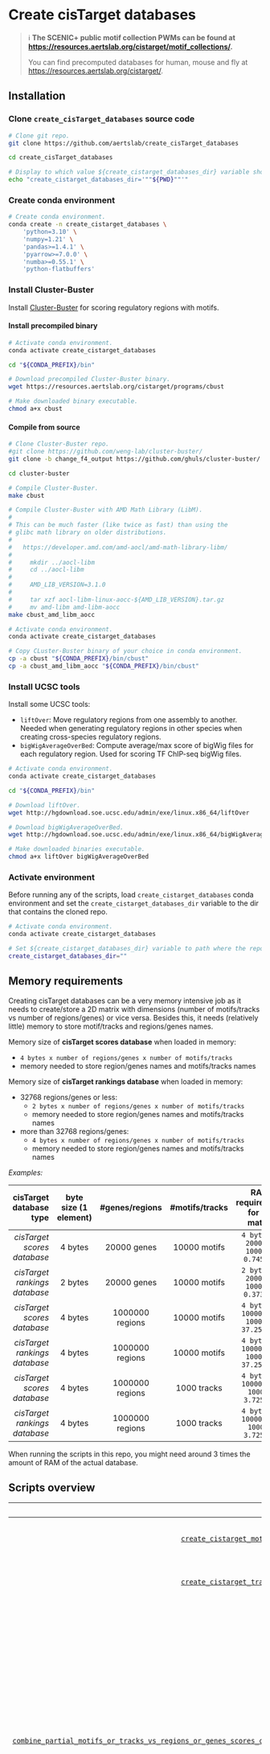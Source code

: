 # Create cisTarget databases

> :information_source: **The SCENIC+ public motif collection PWMs can be found at https://resources.aertslab.org/cistarget/motif_collections/.**
>
> You can find precomputed databases for human, mouse and fly at https://resources.aertslab.org/cistarget/.


## Installation


### Clone `create_cisTarget_databases` source code

```bash
# Clone git repo.
git clone https://github.com/aertslab/create_cisTarget_databases

cd create_cisTarget_databases

# Display to which value ${create_cistarget_databases_dir} variable should be set.
echo "create_cistarget_databases_dir='""${PWD}""'"
```


### Create conda environment

```bash
# Create conda environment.
conda create -n create_cistarget_databases \
    'python=3.10' \
    'numpy=1.21' \
    'pandas>=1.4.1' \
    'pyarrow>=7.0.0' \
    'numba>=0.55.1' \
    'python-flatbuffers'
```

### Install Cluster-Buster

Install [Cluster-Buster](https://github.com/ghuls/cluster-buster/) for scoring regulatory regions with motifs.

#### Install precompiled binary

```bash
# Activate conda environment.
conda activate create_cistarget_databases

cd "${CONDA_PREFIX}/bin"

# Download precompiled Cluster-Buster binary.
wget https://resources.aertslab.org/cistarget/programs/cbust

# Make downloaded binary executable.
chmod a+x cbust
```

#### Compile from source

```bash
# Clone Cluster-Buster repo.
#git clone https://github.com/weng-lab/cluster-buster/
git clone -b change_f4_output https://github.com/ghuls/cluster-buster/

cd cluster-buster

# Compile Cluster-Buster.
make cbust

# Compile Cluster-Buster with AMD Math Library (LibM).
#
# This can be much faster (like twice as fast) than using the
# glibc math library on older distributions.
#
#   https://developer.amd.com/amd-aocl/amd-math-library-libm/
#
#     mkdir ../aocl-libm
#     cd ../aocl-libm
#
#     AMD_LIB_VERSION=3.1.0
#
#     tar xzf aocl-libm-linux-aocc-${AMD_LIB_VERSION}.tar.gz
#     mv amd-libm amd-libm-aocc
make cbust_amd_libm_aocc

# Activate conda environment.
conda activate create_cistarget_databases

# Copy CLuster-Buster binary of your choice in conda environment.
cp -a cbust "${CONDA_PREFIX}/bin/cbust"
cp -a cbust_amd_libm_aocc "${CONDA_PREFIX}/bin/cbust"
```


### Install UCSC tools

Install some UCSC tools:
  - `liftOver`: Move regulatory regions from one assembly to another. Needed when generating regulatory regions in
    other species when creating cross-species regulatory regions.
  - `bigWigAverageOverBed`: Compute average/max score of bigWig files for each regulatory region. Used for scoring TF
    ChIP-seq bigWig files.

```bash
# Activate conda environment.
conda activate create_cistarget_databases

cd "${CONDA_PREFIX}/bin"

# Download liftOver.
wget http://hgdownload.soe.ucsc.edu/admin/exe/linux.x86_64/liftOver

# Download bigWigAverageOverBed.
wget http://hgdownload.soe.ucsc.edu/admin/exe/linux.x86_64/bigWigAverageOverBed

# Make downloaded binaries executable.
chmod a+x liftOver bigWigAverageOverBed
```


### Activate environment

Before running any of the scripts, load `create_cistarget_databases` conda environment
and set the `create_cistarget_databases_dir` variable to the dir that contains the cloned repo.

```bash
# Activate conda environment.
conda activate create_cistarget_databases

# Set ${create_cistarget_databases_dir} variable to path where the repo was cloned to.
create_cistarget_databases_dir=""
```


## Memory requirements

Creating cisTarget databases can be a very memory intensive job as it needs to create/store a 2D matrix with dimensions
(number of motifs/tracks vs number of regions/genes) or vice versa. Besides this, it needs (relatively little) memory
to store motif/tracks and regions/genes names.

Memory size of **cisTarget scores database** when loaded in memory:
  - `4 bytes x number of regions/genes x number of motifs/tracks`
  -  memory needed to store region/genes names and motifs/tracks names

Memory size of **cisTarget rankings database** when loaded in memory:
  - 32768 regions/genes or less:
      - `2 bytes x number of regions/genes x number of motifs/tracks`
      - memory needed to store region/genes names and motifs/tracks names
  - more than 32768 regions/genes:
      - `4 bytes x number of regions/genes x number of motifs/tracks`
      -  memory needed to store region/genes names and motifs/tracks names

*Examples:*

| cisTarget database type | byte size (1 element) | #genes/regions | #motifs/tracks | RAM requirement for 2D matrix |
| ---: | :---: | :---: | :---: | :---: |
| *cisTarget scores database*   | 4 bytes | 20000 genes     | 10000 motifs | `4 bytes x 20000 x 10000 = 0.745 GB` |
| *cisTarget rankings database* | 2 bytes | 20000 genes     | 10000 motifs | `2 bytes x 20000 x 10000 = 0.373 GB` |
| *cisTarget scores database*   | 4 bytes | 1000000 regions | 10000 motifs | `4 bytes x 1000000 x 10000 = 37.253 GB` |
| *cisTarget rankings database* | 4 bytes | 1000000 regions | 10000 motifs | `4 bytes x 1000000 x 10000 = 37.253 GB` |
| *cisTarget scores database*   | 4 bytes | 1000000 regions | 1000 tracks  | `4 bytes x 1000000 x 1000 = 3.725 GB` |
| *cisTarget rankings database* | 4 bytes | 1000000 regions | 1000 tracks  | `4 bytes x 1000000 x 1000 = 3.725 GB` |


When running the scripts in this repo, you might need around 3 times the amount of RAM of the actual database.



## Scripts overview

|                                                                                                                                                                   script | description                                                                                                                                                                                                                                                |
|-------------------------------------------------------------------------------------------------------------------------------------------------------------------------:|------------------------------------------------------------------------------------------------------------------------------------------------------------------------------------------------------------------------------------------------------------|
|                                                                                             [`create_cistarget_motif_databases.py`](#create_cistarget_motif_databasespy) | Create cisTarget motif databases.                                                                                                                                                                                                                          |
|                                                                                             [`create_cistarget_track_databases.py`](#create_cistarget_track_databasespy) | Create cisTarget track databases.                                                                                                                                                                                                                          |
|           [`combine_partial_motifs_or_tracks_vs_regions_or_genes_scores_cistarget_dbs.py`](#combine_partial_motifs_or_tracks_vs_regions_or_genes_scores_cistarget_dbspy) | Combine partial cisTarget motifs or tracks vs regions or genes scores databases to: **1)** a complete cisTarget motifs or tracks regions or genes scores database and **2)** a complete cisTarget regions or genes vs motifs or tracks scores database.    |
|           [`combine_partial_regions_or_genes_vs_motifs_or_tracks_scores_cistarget_dbs.py`](#combine_partial_regions_or_genes_vs_motifs_or_tracks_scores_cistarget_dbspy) | Combine partial cisTarget regions or genes vs motifs or tracks scores databases to: **1)** a complete cisTarget regions or genes vs motifs or tracks scores database and **2)** a complete cisTarget motifs or tracks vs regions or genes scores database. |
| [`convert_motifs_or_tracks_vs_ regions_or_genes_scores_to_ rankings_cistarget_dbs.py`](#convert_motifs_or_tracks_vs_regions_or_genes_scores_to_rankings_cistarget_dbspy) | Convert cisTarget motifs or tracks vs regions or genes scores database to cisTarget rankings database.                                                                                                                                                     |
|                                                                               [`create_cross_species_motifs_rankings_db.py`](#create_cross_species_motifs_rankings_dbpy) | Create cisTarget cross-species motifs rankings databases.                                                                                                                                                                                                  |


### Usage


#### create_cistarget_motif_databases.py

```bash
❯ ${create_cistarget_databases_dir}/create_cistarget_motif_databases.py --help
usage: create_cistarget_motif_databases.py [-h] -f FASTA_FILENAME [-F ORIGINAL_SPECIES_FASTA_FILENAME]
                                           -M MOTIFS_DIR -m MOTIFS_LIST_FILENAME
                                           [-5 MOTIF_MD5_TO_MOTIF_ID_FILENAME] -o DB_PREFIX
                                           [-c CLUSTER_BUSTER_PATH] [-t NBR_THREADS]
                                           [-p CURRENT_PART NBR_TOTAL_PARTS]
                                           [-g EXTRACT_GENE_ID_FROM_REGION_ID_REGEX_REPLACE]
                                           [-b BG_PADDING] [--min MIN_NBR_MOTIFS] [--max MAX_NBR_MOTIFS]
                                           [-l] [-s SEED] [-r SSH_COMMAND]

Create cisTarget motif databases.

options:
  -h, --help            show this help message and exit
  -f FASTA_FILENAME, --fasta FASTA_FILENAME
                        FASTA filename which contains the regions/genes to score with Cluster-Buster for
                        each motif. When creating a cisTarget species database from regions/genes lifted
                        over from a different species, provide the original FASTA file for that species
                        to -F.
  -F ORIGINAL_SPECIES_FASTA_FILENAME, --fasta-original-species ORIGINAL_SPECIES_FASTA_FILENAME
                        FASTA filename which contains all the regions/genes of the original species. The
                        fasta file provided to -f can contain less regions (not all regions could be
                        lifted over) than the one provided to -F, but to create a cisTarget cross-
                        species database later, all individual cisTarget species databases need to
                        contain the same amount of regions/genes.
  -M MOTIFS_DIR, --motifs_dir MOTIFS_DIR
                        Path to directory with Cluster-Buster motifs.
  -m MOTIFS_LIST_FILENAME, --motifs MOTIFS_LIST_FILENAME
                        Filename with list of motif IDs or motif MD5 names to be scored from directory
                        specified by "--motifs_dir".
  -5 MOTIF_MD5_TO_MOTIF_ID_FILENAME, --md5 MOTIF_MD5_TO_MOTIF_ID_FILENAME
                        Filename with motif MD5 to motif ID mappings to map Cluster-Buster motif MD5
                        filenames to motif IDs.
  -o DB_PREFIX, --output DB_PREFIX
                        Feather database prefix output filename.
  -c CLUSTER_BUSTER_PATH, --cbust CLUSTER_BUSTER_PATH
                        Path to Cluster-Buster (https://github.com/weng-lab/cluster-buster/). Default:
                        "cbust".
  -t NBR_THREADS, --threads NBR_THREADS
                        Number of threads to use when scoring motifs. Default: 1.
  -p CURRENT_PART NBR_TOTAL_PARTS, --partial CURRENT_PART NBR_TOTAL_PARTS
                        Divide the motif list in a number of total parts (of similar size) and score
                        only the part defined by current_part. This allows creating partial databases on
                        machines which do not have enough RAM to score all motifs in one iteration. This
                        will only create a partial regions/genes vs motifs scoring database ({db_prefix}
                        .part_000{current_part}_of_000{nbr_total_parts}.regions_vs_motifs.scores.feather
                        or {db_prefix}.part_000{current_part}_of_000{nbr_total_parts}.genes_vs_motifs.sc
                        ores.feather).
  -g EXTRACT_GENE_ID_FROM_REGION_ID_REGEX_REPLACE, --genes EXTRACT_GENE_ID_FROM_REGION_ID_REGEX_REPLACE
                        Take top CRM score for a gene by taking the maximum CRM score of multiple
                        regions for that gene. Define a regex which will remove the non-gene part of the
                        region ID, so only the gene ID remains. Examples: "gene_id#some_number":
                        "#[0-9]+$" or "region_id@@gene_id": "^.+@@".
  -b BG_PADDING, --bgpadding BG_PADDING
                        Background padding in bp that was added for each sequence in FASTA file.
                        Default: 0.
  --min MIN_NBR_MOTIFS  Minimum number of motifs needed per Cluster-Buster motif file to be considered
                        for scoring (filters motifs list). Default: 1.
  --max MAX_NBR_MOTIFS  Maximum number of motifs needed per Cluster-Buster motif file to be considered
                        for scoring (filters motifs list). Default: None.
  -l, --mask            Consider masked (lowercase) nucleotides as Ns.
  -s SEED, --seed SEED  Random seed used for breaking ties when creating rankings for a range of tied
                        scores. When setting this seed to a specific value and running this script with
                        the same input, will result in the same rankings databases as output.
  -r SSH_COMMAND, --ssh SSH_COMMAND
                        If defined, run Cluster-Buster over ssh by running the provided command to make
                        the connection before running Cluster-Buster itself. Example: 'ssh -o
                        ControlMaster=auto -o ControlPath=/tmp/ssh-control-path-%l-%h-%p-%r -o
                        ControlPersist=600 <hostname>'
```


#### create_cistarget_track_databases.py

```bash
❯ ${create_cistarget_databases_dir}/create_cistarget_track_databases.py --help
usage: create_cistarget_track_databases.py [-h] -b BED_FILENAME -T TRACKS_DIR -d TRACKS_LIST_FILENAME
                                           -o DB_PREFIX [-a BIGWIG_AVERAGE_OVER_BED_PATH]
                                           [-t NBR_THREADS] [-p CURRENT_PART NBR_TOTAL_PARTS]
                                           [-g EXTRACT_GENE_ID_FROM_REGION_ID_REGEX_REPLACE] [-s SEED]
                                           [-r SSH_COMMAND]

Create cisTarget track databases.

options:
  -h, --help            show this help message and exit
  -b BED_FILENAME, --bed BED_FILENAME
                        BED filename which contains the regions/genes to score with
                        bigWigAverageOverBed for each bigwig track (ChIP-seq) files.
  -T TRACKS_DIR, --tracks_dir TRACKS_DIR
                        Path to directory with bigwig track (ChIP-seq) files.
  -d TRACKS_LIST_FILENAME, --tracks TRACKS_LIST_FILENAME
                        Filename with list of track IDs to be scored from directory specified by "--
                        tracks_dir".
  -o DB_PREFIX, --output DB_PREFIX
                        Feather database prefix output filename.
  -a BIGWIG_AVERAGE_OVER_BED_PATH, --bwaob BIGWIG_AVERAGE_OVER_BED_PATH
                        Path to bigWigAverageOverBed
                        (http://hgdownload.soe.ucsc.edu/admin/exe/linux.x86_64/bigWigAverageOverBed).
                        Default: "bigWigAverageOverBed".
  -t NBR_THREADS, --threads NBR_THREADS
                        Number of threads to use when scoring tracks. Default: 1.
  -p CURRENT_PART NBR_TOTAL_PARTS, --partial CURRENT_PART NBR_TOTAL_PARTS
                        Divide the tracks list in a number of total parts (of similar size) and score
                        only the part defined by current_part. This allows creating partial databases
                        on machines which do not have enough RAM to score all tracks in one iteration.
                        This will only create a partial regions/genes vs tracks scoring database ({db_p
                        refix}.part_000{current_part}_of_000{nbr_total_parts}.regions_vs_tracks.scores.
                        feather or {db_prefix}.part_000{current_part}_of_000{nbr_total_parts}.genes_vs_
                        tracks.scores.feather).
  -g EXTRACT_GENE_ID_FROM_REGION_ID_REGEX_REPLACE, --genes EXTRACT_GENE_ID_FROM_REGION_ID_REGEX_REPLACE
                        Take top score for a gene by taking the maximum score of multiple regions for
                        that gene. Define a regex which will remove the non-gene part of the region ID,
                        so only the gene ID remains. Examples: "gene_id#some_number": "#[0-9]+$" or
                        "region_id@@gene_id": "^.+@@".
  -s SEED, --seed SEED  Random seed used for breaking ties when creating rankings for a range of tied
                        scores. When setting this seed to a specific value and running this script with
                        the same input, will result in the same rankings databases as output.
  -r SSH_COMMAND, --ssh SSH_COMMAND
                        If defined, run bigWigAverageOverBed over ssh by running the provided command
                        to make the connection before running bigWigAverageOverBed itself. Example:
                        'ssh -o ControlMaster=auto -o ControlPath=/tmp/ssh-control-path-%l-%h-%p-%r -o
                        ControlPersist=600 <hostname>'
```


#### combine_partial_motifs_or_tracks_vs_regions_or_genes_scores_cistarget_dbs.py

```bash
❯ ${create_cistarget_databases_dir}/combine_partial_motifs_or_tracks_vs_regions_or_genes_scores_cistarget_dbs.py --help
usage: combine_partial_motifs_or_tracks_vs_regions_or_genes_scores_cistarget_dbs.py
       [-h] -i INPUT -o OUTPUT_DIR

Combine partial cisTarget motifs or tracks vs regions or genes scores databases to: 1) a complete
cisTarget motifs or tracks vs regions or genes scores database and2) a complete cisTarget regions or
genes vs motifs or tracks scores database.

options:
  -h, --help            show this help message and exit
  -i INPUT, --input INPUT
                        Input directory or database prefix with partial cisTarget motif or track vs
                        regions or genes scores database Feather files.
  -o OUTPUT_DIR, --output OUTPUT_DIR
                        Output directory to which the 1) complete cisTarget motifs or tracks vs
                        regions or genes scores database Feather files and 2) complete cisTarget
                        regions or genes vs motif or track scores database Feather files will be
                        written.
```

#### combine_partial_regions_or_genes_vs_motifs_or_tracks_scores_cistarget_dbs.py

```bash
❯ ${create_cistarget_databases_dir}/combine_partial_regions_or_genes_vs_motifs_or_tracks_scores_cistarget_dbs.py --help
usage: combine_partial_regions_or_genes_vs_motifs_or_tracks_scores_cistarget_dbs.py
       [-h] -i INPUT -o OUTPUT_DIR

Combine partial cisTarget regions or genes vs motifs or tracks scores databases to: 1) a complete
cisTarget regions or genes vs motifs or tracks scores database and 2) a complete cisTarget motifs or
tracks vs regions or genes scores database.

options:
  -h, --help            show this help message and exit
  -i INPUT, --input INPUT
                        Input directory or database prefix with partial cisTarget regions or genes vs
                        motif or track scores database Feather files.
  -o OUTPUT_DIR, --output OUTPUT_DIR
                        Output directory to which the 1) complete cisTarget regions or genes vs motif
                        or track scores database Feather files and 2) complete cisTarget motifs or
                        tracks vs regions or genes scores database Feather files will be written.
```


#### convert_motifs_or_tracks_vs_regions_or_genes_scores_to_rankings_cistarget_dbs.py

```bash
❯ ${create_cistarget_databases_dir}/convert_motifs_or_tracks_vs_regions_or_genes_scores_to_rankings_cistarget_dbs.py --help
usage: convert_motifs_or_tracks_vs_regions_or_genes_scores_to_rankings_cistarget_dbs.py
       [-h] -i CT_SCORES_DB_MOTIFS_OR_TRACKS_VS_REGIONS_OR_GENES_FILENAME [-s SEED]

Convert cisTarget motifs or tracks vs regions or genes scores database to cisTarget rankings
database.

optional arguments:
  -h, --help            show this help message and exit
  -i CT_SCORES_DB_MOTIFS_OR_TRACKS_VS_REGIONS_OR_GENES_FILENAME, --db CT_SCORES_DB_MOTIFS_OR_TRACKS_VS_REGIONS_OR_GENES_FILENAME
                        cisTarget motifs or tracks vs regions or genes scores database filename.
                        The cisTarget rankings database Feather file will be written to the same
                        directory.
  -s SEED, --seed SEED  Random seed used for breaking ties when creating rankings for a range of tied
                        scores. When setting this seed to a specific value and running this script with
                        the same input, will result in the same cisTarget rankings databases as output.

```


#### create_cross_species_motifs_rankings_db.py

```bash
❯ ${create_cistarget_databases_dir}/create_cross_species_motifs_rankings_db.py -h
usage: create_cross_species_motifs_rankings_db.py [-h] -i INPUT -o OUTPUT_DIR

Create cisTarget cross-species motifs rankings databases.

optional arguments:
  -h, --help            show this help message and exit
  -i INPUT, --input INPUT
                        Input directory or database prefix with cisTarget motifs vs regions or genes
                        rankings databases per species.
  -o OUTPUT_DIR, --output OUTPUT_DIR
                        Output directory to which the cisTarget cross-species motifs rankings database
                        files will be written.
```



# Creating cisTarget databases: details

To create cisTarget databases:
  - FASTA file with regulatory regions:
      - gene-based
      - region-based
  - motifs or TF ChIP-seq tracks:
      - motifs: in Cluster-Buster format
      - tracks: bigWig files of TF ChIP-seq data


## Creating cisTarget motif databases

cisTarget motif databases can be created in 2 ways:
  - [Score all motifs at once and create rankings](#score-all-motifs-at-once-and-create-rankings)
  - [Score motifs in different parts and generate rankings in a separate step](#score-motifs-in-different-parts-and-generate-rankings-in-a-separate-step)


### Score all motifs at once and create rankings

Create cisTarget motif databases:
  - [`create_cistarget_motif_databases.py`](#create_cistarget_motif_databasespy)
      - for each motif score all regulatory regions and create a cisTarget motifs vs regions/genes scores db:
          - `*.motifs_vs_regions.scores.feather`
          - `*.motifs_vs_genes.scores.feather`
      - transpose cisTarget motifs vs regions/genes scores db to cisTarget regions/genes vs motifs scores db:
          - `*.regions_vs_motifs.scores.feather`
          - `*.genes_vs_motifs.scores.feather`
      - creating a ranking for each regulatory region per motif based on the CRM score of the motif for that region and
        create a cisTarget motifs vs regions/genes rankings db:
          - `*.motifs_vs_regions.rankings.feather`
          - `*.motifs_vs_genes.rankings.feather`
      - transpose cisTarget motifs vs regions/genes rankings db to cisTarget regions/genes vs motifs rankings db:
          - `*.regions_vs_motifs.rankings.feather`
          - `*.genes_vs_motifs.rankings.feather`


```bash
# FASTA file with sequences per region IDs / gene IDs.
fasta_filename=
# Directory with motifs in Cluster-Buster format.
motifs_dir=
# File with motif IDs (base name of motif file in ${motifs_dir}).
motifs_list_filename=
# cisTarget motif database output prefix.
db_prefix=

nbr_threads=22


"${create_cistarget_databases_dir}/create_cistarget_motif_databases.py" \
    -f "${fasta_filename}" \
    -M "${motifs_dir}" \
    -m "${motifs_list_filename}" \
    -o "${db_prefix}" \
    -t "${nbr_threads}"
```


### Score all tracks at once and create rankings

Create cisTarget tracks databases:
  - [`create_cistarget_track_databases.py`](#create_cistarget_track_databasespy)
      - for each track score all regulatory regions and create a cisTarget tracks vs regions/genes scores db:
          - `*.tracks_vs_regions.scores.feather`
          - `*.tracks_vs_genes.scores.feather`
      - transpose cisTarget track vs regions/genes scores db to cisTarget regions/genes vs tracks scores db:
          - `*.regions_vs_tracks.scores.feather`
          - `*.genes_vs_tracks.scores.feather`
      - creating a ranking for each regulatory region per motif based on the track score of the track for that region
        and create a cisTarget track vs regions/genes rankings db:
          - `*.tracks_vs_regions.rankings.feather`
          - `*.tracks_vs_genes.rankings.feather`
      - transpose cisTarget tracks vs regions/genes rankings db to cisTarget regions/genes vs tracks rankings db:
          - `*.regions_vs_tracks.rankings.feather`
          - `*.genes_vs_tracks.rankings.feather`


```bash
# BED file with regions to score.
regions_bed_filename=
# Directory with bigWig tracks of TF-ChIP-seq data.
tracks_dir=
# File with track IDs (base names of bigWig files in ${tracks_dir}).
tracks_list_filename=
# cisTarget track database output prefix.
db_prefix=

nbr_threads=22


"${create_cistarget_databases_dir}/create_cistarget_track_databases.py" \
    -b "${regions_bed_filename}" \
    -T "${tracks_dir}" \
    -d "${tracks_list_filename}" \
    -o "${db_prefix}" \
    -t "${nbr_threads}"
```



### Score motifs in different parts and generate rankings in a separate step

Create cisTarget motif databases:
  1) [`create_cistarget_motif_databases.py`](#create_cistarget_motif_databasespy):
      - score the whole list of motifs in several parts by running `create_cistarget_motif_databases.py` with the
        `-p ${current_part} ${nbr_total_parts}`  option with `${current_part}` set from `1` to `${nbr_total_parts}`.
        Each run will create motif scores (for the current subset of motifs) for all regulatory regions and create a partial
        cisTarget motifs vs regions/genes scores db:
          - `*.part_${current_part}_of_${nbr_total_parts}.motifs_vs_regions.scores.feather`
          - `*.part_${current_part}_of_${nbr_total_parts}.motifs_vs_genes.scores.feather`
  2) [`combine_partial_motifs_or_tracks_vs_regions_or_genes_scores_cistarget_dbs.py`](#combine_partial_motifs_or_tracks_vs_regions_or_genes_scores_cistarget_dbspy):
      - Combine partial cisTarget motifs vs regions/genes scores db to:
          - a complete cisTarget motifs vs regions/genes scores database:
              - `*.motifs_vs_regions.scores.feather`
              - `*.motifs_vs_genes.scores.feather`
          - a complete cisTarget regions/genes vs motifs scores database:
              - `*.regions_vs_motifs.scores.feather`
              - `*.genes_vs_motifs.scores.feather`
          - partial cisTarget scores databases can be deleted afterwards.
  3) [`convert_motifs_or_tracks_vs_regions_or_genes_scores_to_rankings_cistarget_dbs.py`](#convert_motifs_or_tracks_vs_regions_or_genes_scores_to_rankings_cistarget_dbspy)
      - creating a ranking for each regulatory region per motif based on the CRM score of the motif for that region and
        create a cisTarget motifs vs regions/genes rankings db:
          - `*.motifs_vs_regions.rankings.feather`
          - `*.motifs_vs_genes.rankings.feather`
      - transpose cisTarget motifs vs regions/genes rankings db to cisTarget regions/genes vs motifs rankings db:
          - `*.regions_vs_motifs.rankings.feather`
          - `*.genes_vs_motifs.rankings.feather`


#### Step 1

Using `-p` or `--partial` of [`create_cistarget_motif_databases.py` (help)](#create_cistarget_motif_databasespy) will
divide the motif list in a number of total parts (`${nbr_total_parts}`) (of similar size) and score only the part
defined by`${current_part}`.

This allows creating partial databases on machines which do not have enough RAM to score all motifs in one iteration
and/or running the motif scoring on multiple nodes (where each node runs the motif scoring with a different value for
`${current_part}`) in parallel. This is quite useful if the number of region/genes is quite high.

This will only create a partial cisTarget motifs vs regions/genes scores database files:
   - `${output_db_prefix}.part_0*${current_part}_of_0*${nbr_total_parts}.motifs_vs_regions.scores.feather`
   - `${output_db_prefix}.part_0*${current_part}_of_0*${nbr_total_parts}.motifs_vs_genes.scores.feather`


```bash
# FASTA file with sequences per region IDs / gene IDs.
fasta_filename=
# Directory with motifs in Cluster-Buster format.
motifs_dir=
# File with motif IDs (base name of motif file in ${motifs_dir}).
motifs_list_filename=
# cisTarget motif database output prefix.
db_prefix=

nbr_threads=22
nbr_parts=10

# Create a partial directory, so partial cisTarget database files can be deleted easily afterwards.
mkdir partial

# Each invocation of the for loop (with different ${current_part}) can also be submitted to a different node to speedup
# the motif scoring.

for current_part in $(seq 1 ${nbr_total_parts}) ; do
    "${create_cistarget_databases_dir}/create_cistarget_motif_databases.py" \
         -f "${fasta_filename}" \
         -M "${motifs_dir}" \
         -m "${motifs_list_filename}" \
         -p "${current_part}" "${nbr_total_parts}" \
         -o "partial/${db_prefix}" \
         -t "${nbr_threads}"
done
```


When creating cross-species databases, motif scoring should be done with regulatory regions after liftover
(`fasta_filename`), while the original regulatory regions fasta file (`original_species_fasta_filename`) should also be
provided. The latter is only used to make sure that all regions/genes of the original regulatory regions are in the
generated cisTarget database as some regions might get lost after liftover. cisTarget motif score databases need to be
generated for each species of interest.

```bash
# FASTA file with sequences per region IDs / gene IDs.
fasta_filename=
# FASTA file with sequences per region IDs / gene IDs of the original species.
original_species_fasta_filename=
# Directory with motifs in Cluster-Buster format.
motifs_dir=
# File with motif IDs (base name of motif file in ${motifs_dir}).
motifs_list_filename=
# cisTarget motif database output prefix.
db_prefix=

nbr_threads=22


"${create_cistarget_databases_dir}/create_cistarget_motif_databases.py" \
    -f "${fasta_filename}" \
    -F "${original_species_fasta_filename}" \
    -M "${motifs_dir}" \
    -m "${motifs_list_filename}" \
    -o "${db_prefix}" \
    -t "${nbr_threads}"
```

#### Step 2

> *See [Memory requirements](#memory-requirements) to
have a rough guess about the amount of memory needed in case you have problems running this step.*


When all partial cisTarget regions/genes vs motifs scores database files are created:
  - `${db_prefix}.part_0*of_0*${nbr_total_parts}.motifs_vs_regions.scores.feather`
  - `${db_prefix}.part_0*_of_0*${nbr_total_parts}.motifs_vs_genes.scores.feather`

they can be combined with
[`combine_partial_motifs_or_tracks_vs_regions_or_genes_scores_cistarget_dbs.py` (help)](#combine_partial_rmotifs_or_tracks_vs_regions_or_genes_scores_cistarget_dbspy)
to:
  - a complete cisTarget regions/genes vs motifs scores database:
      - `*.motifs_vs_regions.scores.feather`
      - `*.motifs_vs_genes.scores.feather`
  - a complete cisTarget motifs vs regions/genes scores database:
      - `*.regions_vs_motifs.scores.feather`
      - `*.genes_vs_motifs.scores.feather`

Partial cisTarget scores databases can be deleted afterwards.


```bash
"${create_cistarget_databases_dir}/combine_partial_motifs_or_tracks_vs_regions_or_genes_cistarget_dbs.py \
    -i partial/ \
    -o .

# Partial cisTarget databases can be removed.
#rm -r partial
```


#### Step 3

> *See [Memory requirements](#memory-requirements) to
have a rough guess about the amount of memory needed in case you have problems running this step.*


Create rankings from a complete cisTarget regions/genes vs motifs scores database with
[`convert_motifs_or_tracks_vs_regions_or_genes_scores_to_rankings_cistarget_dbs.py` (help)](#convert_motifs_or_tracks_vs_regions_or_genes_scores_to_rankings_cistarget_dbspy):
  - creating a ranking for each regulatory region per motif based on the CRM score of the motif for that region and
    create a cisTarget motifs vs regions/genes rankings db:
      - `*.motifs_vs_regions.rankings.feather`
      - `*.motifs_vs_genes.rankings.feather`
  - transpose cisTarget motifs vs regions/genes rankings db to cisTarget regions/genes vs motifs rankings db:
      - `*.regions_vs_motifs.rankings.feather`
      - `*.genes_vs_motifs.rankings.feather`


```bash
# cisTarget database filename:
#   - *.motifs_vs_regions.rankings.feather
#   - *.motifs_vs_genes.rankings.feather
db_filename=

"${create_cistarget_databases_dir}/convert_motifs_or_tracks_vs_regions_or_genes_scores_to_rankings_cistarget_dbs.py \
    -i "${db_filename}"
```



## Create cisTarget cross-species motifs rankings database

To create cisTarget cross-species motifs rankings database:
  - liftover regulatory regions of main species to each species of interest.
  - [`Create cisTarget motif databases`](#creating-cistarget-motif-databases) for each lifted over regulatory regions
    FASTA file.convert_motifs_or_tracks_vs_regions_or_genes_scores_to_rankings_cistarget_dbs.py
  - Create cisTarget cross-species motifs rankings from individual (per species) cisTarget motifs rankings databases
    with [`create_cross_species_motifs_rankings_db.py`](#create_cross_species_motifs_rankings_dbpy)

```bash
# cisTarget database prefix which matches the common part of all cisTarget rankings databases (or just the directory
# that contains them).
db_prefix=

# Output directory.
output_dir=


"${create_cistarget_databases_dir}/create_cross_species_motifs_rankings_db.py \
    -i "${db_prefix}" \
    -o "${output_dir}"
```

